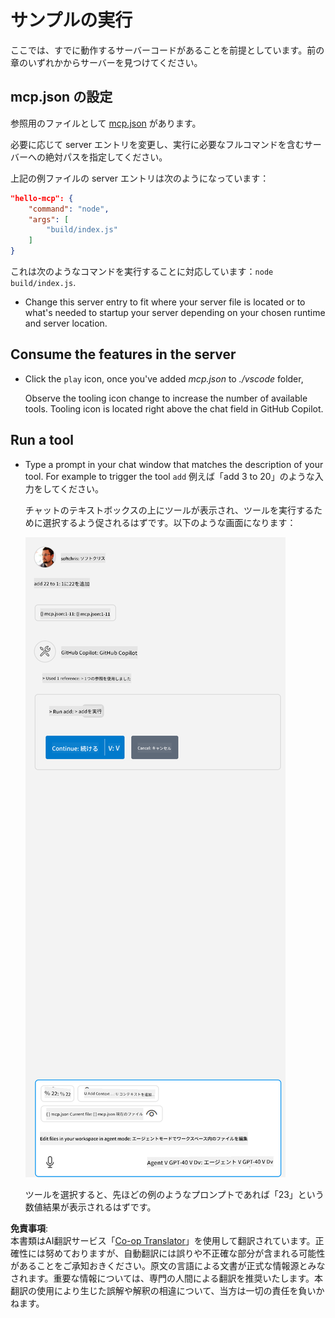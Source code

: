 <!--
CO_OP_TRANSLATOR_METADATA:
{
  "original_hash": "a91ca54debdfb015649e4786545694b3",
  "translation_date": "2025-06-17T15:25:53+00:00",
  "source_file": "03-GettingStarted/04-vscode/solution/README.md",
  "language_code": "ja"
}
-->
# サンプルの実行

ここでは、すでに動作するサーバーコードがあることを前提としています。前の章のいずれかからサーバーを見つけてください。

## mcp.json の設定

参照用のファイルとして [mcp.json](../../../../../03-GettingStarted/04-vscode/solution/mcp.json) があります。

必要に応じて server エントリを変更し、実行に必要なフルコマンドを含むサーバーへの絶対パスを指定してください。

上記の例ファイルの server エントリは次のようになっています：

```json
"hello-mcp": {
    "command": "node",
    "args": [
        "build/index.js"
    ]
}
```

これは次のようなコマンドを実行することに対応しています：`node build/index.js`.

- Change this server entry to fit where your server file is located or to what's needed to startup your server depending on your chosen runtime and server location.

## Consume the features in the server

- Click the `play` icon, once you've added *mcp.json* to *./vscode* folder,

    Observe the tooling icon change to increase the number of available tools. Tooling icon is located right above the chat field in GitHub Copilot.

## Run a tool

- Type a prompt in your chat window that matches the description of your tool. For example to trigger the tool `add` 例えば「add 3 to 20」のような入力をしてください。

    チャットのテキストボックスの上にツールが表示され、ツールを実行するために選択するよう促されるはずです。以下のような画面になります：

    ![VS Code indicating it wanting to run a tool](../../../../../translated_images/vscode-agent.d5a0e0b897331060518fe3f13907677ef52b879db98c64d68a38338608f3751e.ja.png)

    ツールを選択すると、先ほどの例のようなプロンプトであれば「23」という数値結果が表示されるはずです。

**免責事項**:  
本書類はAI翻訳サービス「[Co-op Translator](https://github.com/Azure/co-op-translator)」を使用して翻訳されています。正確性には努めておりますが、自動翻訳には誤りや不正確な部分が含まれる可能性があることをご承知おきください。原文の言語による文書が正式な情報源とみなされます。重要な情報については、専門の人間による翻訳を推奨いたします。本翻訳の使用により生じた誤解や解釈の相違について、当方は一切の責任を負いかねます。